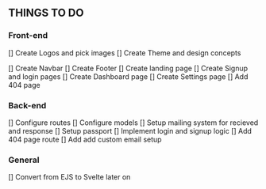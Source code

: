 ## THINGS TO DO

### Front-end

[] Create Logos and pick images
[] Create Theme and design concepts

<!-- [] Create  -->

[] Create Navbar
[] Create Footer
[] Create landing page
[] Create Signup and login pages
[] Create Dashboard page
[] Create Settings page
[] Add 404 page

### Back-end

[] Configure routes
[] Configure models
[] Setup mailing system for recieved and response
[] Setup passport
[] Implement login and signup logic
[] Add 404 page route
[] Add add custom email setup

### General

[] Convert from EJS to Svelte later on
